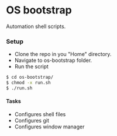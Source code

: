 # OS bootstrap
Automation shell scripts.

### Setup
 - Clone the repo in you "Home" directory.
 - Navigate to os-bootstrap folder.
 - Run the script
```sh
$ cd os-bootstrap/
$ chmod -x run.sh
$ ./run.sh
```

#### Tasks
- Configures shell files
- Configures git
- Configures window manager

